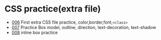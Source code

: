 # CSS practice(extra file)

- [006](practice006.css)
First extra CSS file practice, color,border,font,`<class>`
- [007](practice007.css)
Practice Box model, outline, direction, text-decoration, text-shadow
- [008](practice008.css)
inline box practice